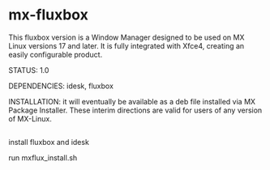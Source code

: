 # mx-fluxbox

This fluxbox version is a Window Manager designed to be used on MX Linux versions 17 and later. It is fully integrated with Xfce4, creating an easily configurable product. 

STATUS: 1.0

DEPENDENCIES: idesk, fluxbox

INSTALLATION: it will eventually be available as a deb file installed via MX Package Installer. These interim directions are valid for users of any version of MX-Linux. 

##

install fluxbox and idesk

run mxflux_install.sh

